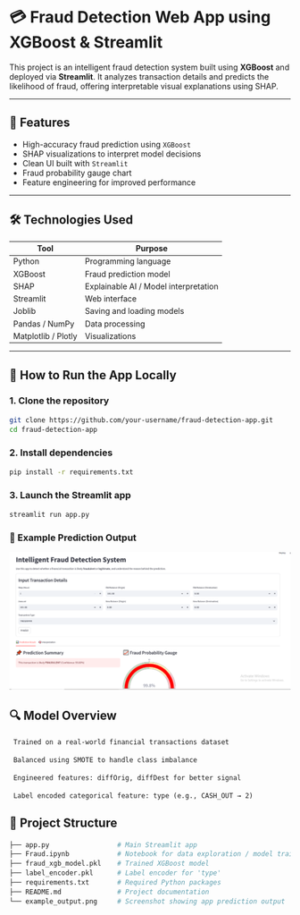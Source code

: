 # 💳 Fraud Detection Web App using XGBoost & Streamlit

This project is an intelligent fraud detection system built using **XGBoost** and deployed via **Streamlit**. It analyzes transaction details and predicts the likelihood of fraud, offering interpretable visual explanations using SHAP.

---

## 📌 Features

-  High-accuracy fraud prediction using `XGBoost`
-  SHAP visualizations to interpret model decisions
-  Clean UI built with `Streamlit`
-  Fraud probability gauge chart
-  Feature engineering for improved performance

---

## 🛠 Technologies Used

| Tool            | Purpose                                  |
|-----------------|------------------------------------------|
| Python          | Programming language                     |
| XGBoost         | Fraud prediction model                   |
| SHAP            | Explainable AI / Model interpretation    |
| Streamlit       | Web interface                            |
| Joblib          | Saving and loading models                |
| Pandas / NumPy  | Data processing                          |
| Matplotlib / Plotly | Visualizations                      |

---

## 🚀 How to Run the App Locally

### 1. Clone the repository
```bash
git clone https://github.com/your-username/fraud-detection-app.git
cd fraud-detection-app
```

### 2. Install dependencies
```bash
pip install -r requirements.txt
```

### 3. Launch the Streamlit app
```bash
streamlit run app.py
```

### 📸 Example Prediction Output
<img src="example_output.png" width="700"/>

## 🔍 Model Overview

     Trained on a real-world financial transactions dataset

     Balanced using SMOTE to handle class imbalance

     Engineered features: diffOrig, diffDest for better signal

     Label encoded categorical feature: type (e.g., CASH_OUT → 2)

## 📁 Project Structure
```bash
├── app.py                 # Main Streamlit app
├── Fraud.ipynb            # Notebook for data exploration / model training
├── fraud_xgb_model.pkl    # Trained XGBoost model
├── label_encoder.pkl      # Label encoder for 'type'
├── requirements.txt       # Required Python packages
├── README.md              # Project documentation
└── example_output.png     # Screenshot showing app prediction output
```

